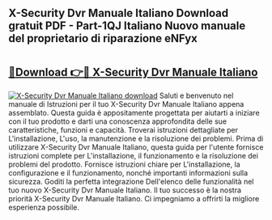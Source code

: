 ## X-Security Dvr Manuale Italiano Download gratuit PDF - Part-1QJ Italiano Nuovo manuale del proprietario di riparazione eNFyx

# <h2><a href="http://dfgylk.blite.top/?on=X-Security+Dvr+Manuale+Italiano">🔗Download 👉🔴 X-Security Dvr Manuale Italiano</a></h2>

[![X-Security Dvr Manuale Italiano download](https://i.imgur.com/lujVjoI.png)](http://dfgylk.blite.top/?on=X-Security+Dvr+Manuale+Italiano)
Saluti e benvenuto nel manuale di Istruzioni per il tuo X-Security Dvr Manuale Italiano appena assemblato. Questa guida è appositamente progettata per aiutarti a iniziare con il tuo prodotto e darti una conoscenza approfondita delle sue caratteristiche, funzioni e capacità. Troverai istruzioni dettagliate per L'installazione, L'uso, la manutenzione e la risoluzione dei problemi. Prima di utilizzare X-Security Dvr Manuale Italiano, questa guida per l'utente fornisce istruzioni complete per L'installazione, il funzionamento e la risoluzione dei problemi del prodotto. Fornisce istruzioni chiare per L'installazione, la configurazione e il funzionamento, nonché importanti informazioni sulla sicurezza. Goditi la perfetta integrazione Dell'elenco delle funzionalità nel tuo nuovo X-Security Dvr Manuale Italiano. Il tuo successo è la nostra priorità X-Security Dvr Manuale Italiano. Ci impegniamo a offrirti la migliore esperienza possibile.

